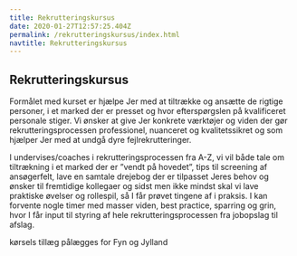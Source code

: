 ```yaml
---
title: Rekrutteringskursus
date: 2020-01-27T12:57:25.404Z
permalink: /rekrutteringskursus/index.html
navtitle: Rekrutteringskursus
---
```

## Rekrutteringskursus

Formålet med kurset er hjælpe Jer med at tiltrække og ansætte de rigtige personer, i et marked der er presset og hvor efterspørgslen på kvalificeret personale stiger. Vi ønsker at give Jer konkrete værktøjer og viden der gør rekrutteringsprocessen professionel, nuanceret og kvalitetssikret og som hjælper Jer med at undgå dyre fejlrekrutteringer.

I undervises/coaches i rekrutteringsprocessen fra A-Z, vi vil både tale om tiltrækning i et marked der er ”vendt på hovedet”, tips til screening af ansøgerfelt, lave en samtale drejebog der er tilpasset Jeres behov og ønsker til fremtidige kollegaer og sidst men ikke mindst skal vi lave praktiske øvelser og rollespil, så I får prøvet tingene af i praksis.  I kan forvente nogle timer med masser viden, best practice, sparring og grin, hvor I får input til styring af hele rekrutteringsprocessen fra jobopslag til afslag. 

kørsels tillæg pålægges for Fyn og Jylland
